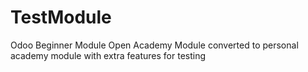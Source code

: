 # TestModule
Odoo Beginner Module
Open Academy Module converted to personal academy module with extra features for testing
